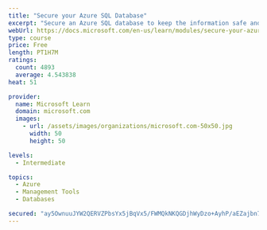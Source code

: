 ```yaml
---
title: "Secure your Azure SQL Database"
excerpt: "Secure an Azure SQL database to keep the information safe and diagnose potential security concerns as they happen."
webUrl: https://docs.microsoft.com/en-us/learn/modules/secure-your-azure-sql-database/
type: course
price: Free
length: PT1H7M
ratings:
  count: 4893
  average: 4.543838
heat: 51

provider:
  name: Microsoft Learn
  domain: microsoft.com
  images:
    - url: /assets/images/organizations/microsoft.com-50x50.jpg
      width: 50
      height: 50

levels:
  - Intermediate

topics:
  - Azure
  - Management Tools
  - Databases

secured: "ay5OwnuuJYW2QERVZPbsYx5jBqVx5/FWMQkNKQGDjhWyDzo+AyhP/aEZajbn7Viz9VxBgme4aLv51Sd8o1MNbawfY5JI4dwwhOnJUjs9MJmpRa6Vh3/KI80Ot0cQxhbLPMbkVkmsEH8ccWsZZRWyEabZLj7pLF214H0JY8bpu7k3cImOjAcElRX2Ai7/8mc0Gz6wF1UMV/ZmRayRWKcuKEY2PXtNWdJTN7s02HvVBt8MXaEPmFp+giRZ+ILlNtsdLL+ncDqAiqDRX6i4vnBh5+YmgArB7WiFlvyRypn+lrJyG4jZk8/cLzEWWQ4LUp84dRNj9MpkDH0UjnIwkerXXFKpy0gBxRR4MmsZCguXceFAI+vjI8xetMHxkg/WuInV3qcXw36N9VHJwCANte2F8vcOBZhNzvag8Hvb2dhz+2o=;B66omP+CKlqDZBOmNi4bOA=="
---
```


